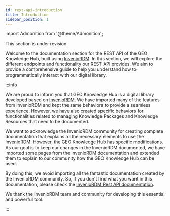 ```yaml
---
id: rest-api-introduction
title: Introduction
sidebar_position: 1
---
```


import Admonition from '@theme/Admonition';

<Admonition type="caution" icon="🚧" title="Page under revision">
    <p>This section is under revision.</p>
</Admonition>

Welcome to the documentation section for the REST API of the GEO Knowledge Hub, built using [InvenioRDM](https://inveniosoftware.org/products/rdm/). In this section, we will explore the different endpoints and functionality our REST API provides. We aim to provide a comprehensive guide to help you understand how to programmatically interact with our digital library.

:::info

We are proud to inform you that GEO Knowledge Hub is a digital library developed based on [InvenioRDM](https://inveniosoftware.org/products/rdm/). We have imported many of the features from InvenioRDM and kept the same behaviors to provide a seamless experience. However, we have also created specific behaviors for functionalities related to managing Knowledge Packages and Knowledge Resources that need to be documented.

We want to acknowledge the InvenioRDM community for creating complete documentation that explains all the necessary elements to use the InvenioRDM. However, the GEO Knowledge Hub has specific modifications. As our goal is to keep our changes in the InvenioRDM documented, we have imported some pages from the InvenioRDM documentation and extended them to explain to our community how the GEO Knowledge Hub can be used.

By doing this, we avoid importing all the fantastic documentation created by the InvenioRDM community. So, if you don't find what you want in this documentation, please check the [InvenioRDM Rest API documentation](https://inveniordm.docs.cern.ch/reference/rest_api_index/).

We thank the InvenioRDM team and community for developing this essential and powerful tool.

:::
